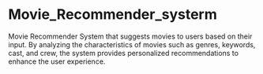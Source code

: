 # Movie_Recommender_systerm
Movie Recommender System that suggests movies to users based on their input. By analyzing the characteristics of movies such as genres, keywords, cast, and crew, the system provides personalized recommendations to enhance the user experience.
